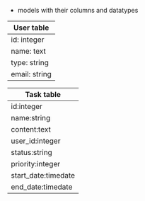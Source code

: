 * models with their columns and datatypes

|  User table   |     
| ------------- |
|  id: integer  | 
| name: text    |
| type: string  | 
| email: string | 

| Task table         | 
| ------------------ |
| id:integer         | 
| name:string        |
| content:text       | 
| user_id:integer    | 
| status:string      | 
| priority:integer   |
| start_date:timedate| 
| end_date:timedate  |





 
